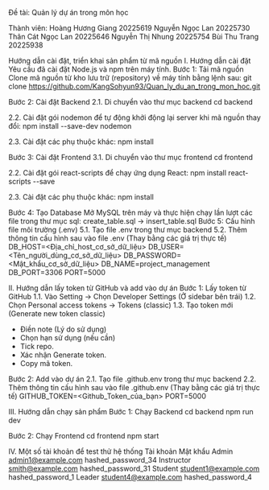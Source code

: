 Đề tài: Quản lý dự án trong môn học

Thành viên: 
Hoàng Hương Giang   20225619 
Nguyễn Ngọc Lan     20225730 
Thân Cát Ngọc Lan   20225646
Nguyễn Thị Nhung    20225754 
Bùi Thu Trang       20225938

Hướng dẫn cài đặt, triển khai sản phẩm từ mã nguồn
I. Hướng dẫn cài đặt
Yêu cầu đã cài đặt Node.js và npm trên máy tính.
Bước 1: Tải mã nguồn
Clone mã nguồn từ kho lưu trữ (repository) về máy tính bằng lệnh sau:
git clone https://github.com/KangSohyun93/Quan_ly_du_an_trong_mon_hoc.git

Bước 2: Cài đặt Backend
2.1. Di chuyển vào thư mục backend
cd backend
 
2.2. Cài đặt gói nodemon để tự động khởi động lại server khi mã nguồn thay đổi:
npm install --save-dev nodemon

2.3. Cài đặt các phụ thuộc khác:
npm install

Bước 3: Cài đặt Frontend
3.1. Di chuyển vào thư mục frontend
cd frontend
 
2.2. Cài đặt gói react-scripts để chạy ứng dụng React:
npm install react-scripts --save

2.3. Cài đặt các phụ thuộc khác:
npm install

Bước 4: Tạo Database
Mở MySQL trên máy và thực hiện chạy lần lượt các file trong thư mục sql: create_table.sql -> insert_table.sql
Bước 5: Cấu hình file môi trường (.env)
5.1. Tạo file .env trong thư mục backend
5.2. Thêm thông tin cấu hình sau vào file .env (Thay bằng các giá trị thực tế)
DB_HOST=<Địa_chỉ_host_cơ_sở_dữ_liệu>
DB_USER=<Tên_người_dùng_cơ_sở_dữ_liệu>
DB_PASSWORD=<Mật_khẩu_cơ_sở_dữ_liệu>
DB_NAME=project_management
DB_PORT=3306
PORT=5000


II.	Hướng dẫn lấy token từ GitHub và add vào dự án
Bước 1: Lấy token từ GitHub
1.1. Vào Setting -> Chọn Developer Settings (Ở sidebar bên trái)
1.2. Chọn Personal access tokens -> Tokens (classic)
1.3. Tạo token mới (Generate new token classic)
-	Điền note (Lý do sử dụng)
-	Chọn hạn sử dụng (nếu cần)
-	Tick repo.
-   Xác nhận Generate token.
-   Copy mã token.

Bước 2: Add vào dự án
2.1. Tạo file .github.env trong thư mục backend
2.2. Thêm thông tin cấu hình sau vào file .github.env (Thay bằng các giá trị thực tế)
GITHUB_TOKEN=<Github_Token_của_bạn>
PORT=5000


III. Hướng dẫn chạy sản phẩm
Bước 1: Chạy Backend
cd backend
npm run dev
 
Bước 2: Chạy Frontend
cd frontend
npm start

IV.	Một số tài khoản để test thử hệ thống
            Tài khoản	            Mật khẩu
Admin	    admin1@example.com	    hashed_password_34
Instructor	smith@example.com	    hashed_password_31
Student	    student1@example.com	hashed_password_1
Leader	    student4@example.com	hashed_password_4